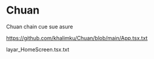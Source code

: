 # Chuan
Chuan chain cue sue asure

https://github.com/khalimku/Chuan/blob/main/App.tsx.txt

layar_HomeScreen.tsx.txt
